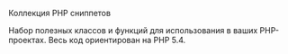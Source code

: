 Коллекция PHP сниппетов

Набор полезных классов и функций для использования в ваших PHP-проектах.
Весь код ориентирован на PHP 5.4.
